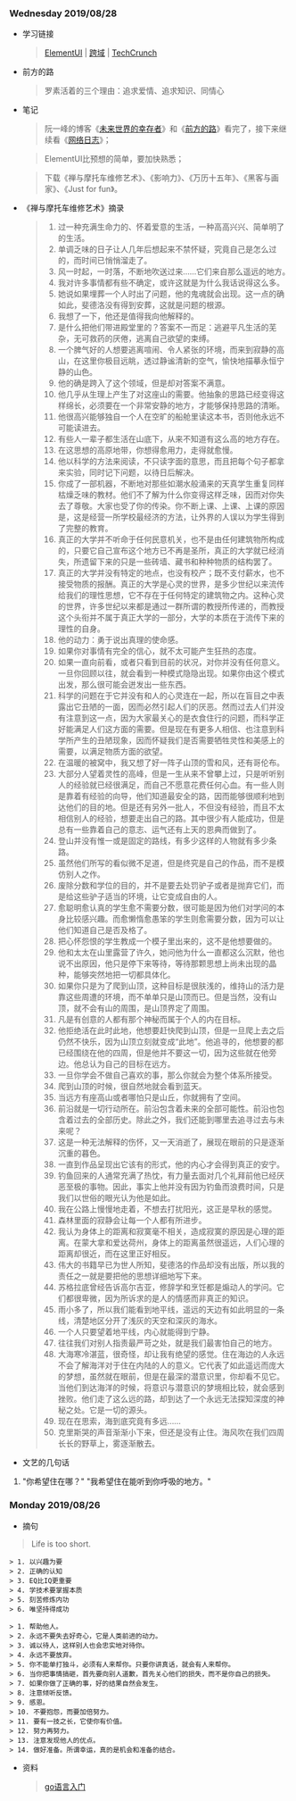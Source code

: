 ### Wednesday 2019/08/28
- 学习链接

    > [ElementUI][] | [跨域][] | [TechCrunch][]
	
- 前方的路
	> 罗素活着的三个理由：追求爱情、追求知识、同情心

- 笔记
	> 阮一峰的博客《[未来世界的幸存者][未来世界的幸存者]》和《[前方的路][前方的路]》看完了，接下来继续看《[网络日志][网络日志]》；
	
	> ElementUI比预想的简单，要加快熟悉；

	> 下载《禅与摩托车维修艺术》、《影响力》、《万历十五年》、《黑客与画家》、《Just for fun》。

- 《禅与摩托车维修艺术》摘录
	> 1. 过一种充满生命力的、怀着爱意的生活，一种高高兴兴、简单明了的生活。
	> 2. 单调乏味的日子让人几年后想起来不禁怀疑，究竟自己是怎么过的，而时间已悄悄溜走了。
	> 3. 风一时起，一时落，不断地吹送过来……它们来自那么遥远的地方。
	> 4. 我对许多事情都有些不确定，或许这就是为什么我话说得这么多。
	> 5. 她说如果埋葬一个人时出了问题，他的鬼魂就会出现。这一点的确如此，斐德洛没有得到安葬，这就是问题的根源。
	> 6. 我想了一下，他还是值得我向他解释的。
	> 7. 是什么把他们带进殿堂里的？答案不一而足：逃避平凡生活的芜杂，无可救药的厌倦，逃离自己欲望的束缚。
	> 8. 一个脾气好的人想要逃离喧闹、令人紧张的环境，而来到寂静的高山，在这里你极目远眺，透过静谧清新的空气，愉快地描摹永恒宁静的山色。
	> 9. 他的确是跨入了这个领域，但是却对答案不满意。
	> 10. 他几乎从生理上产生了对这座山的需要。他抽象的思路已经变得这样绵长，必须要在一个非常安静的地方，才能够保持思路的清晰。
	> 11. 他很高兴能够独自一个人在空旷的船舱里读这本书，否则他永远不可能读进去。 
	> 12. 有些人一辈子都生活在山底下，从来不知道有这么高的地方存在。
	> 13. 在这思想的高原地带，你想得愈用力，走得就愈慢。
	> 14. 他以科学的方法来阅读，不只读字面的意思，而且把每个句子都拿来实验，同时记下问题，以待日后解决。
	> 15. 你成了一部机器，不断地对那些如潮水般涌来的天真学生重复同样枯燥乏味的教材。他们不了解为什么你变得这样乏味，因而对你失去了尊敬。大家也受了你的传染。你不断上课、上课、上课的原因是，这是经营一所学校最经济的方法，让外界的人误以为学生得到了完整的教育。
	> 16. 真正的大学并不听命于任何民意机关，也不是由任何建筑物所构成的，只要它自己宣布这个地方已不再是圣所，真正的大学就已经消失，所遗留下来的只是一些砖墙、藏书和种种物质的结构罢了。
	> 17. 真正的大学并没有特定的地点，也没有校产；既不支付薪水，也不接受物质的报酬。真正的大学是心灵的世界，是多少世纪以来流传给我们的理性思想，它不存在于任何特定的建筑物之内。这种心灵的世界，许多世纪以来都是通过一群所谓的教授所传递的，而教授这个头衔并不属于真正大学的一部分，大学的本质在于流传下来的理性的自身。
	> 18. 他的动力：勇于说出真理的使命感。
	> 19. 如果你对事情有完全的信心，就不太可能产生狂热的态度。
	> 20. 如果一直向前看，或者只看到目前的状况，对你并没有任何意义。一旦你回顾以往，就会看到一种模式隐隐出现。如果你由这个模式出发，那么很可能会迸发出一些东西。
	> 21. 科学的问题在于它并没有和人的心灵连在一起，所以在盲目之中表露出它丑陋的一面，因而必然引起人们的厌恶。然而过去人们并没有注意到这一点，因为大家最关心的是衣食住行的问题，而科学正好能满足人们这方面的需要。但是现在有更多人相信、也注意到科学所产生的丑陋现象，因而怀疑我们是否需要牺牲灵性和美感上的需要，以满足物质方面的欲望。
	> 22. 在温暖的被窝中，我又想了好一阵子山顶的雪和风，还有哥伦布。
	> 23. 大部分人望着灵性的高峰，但是一生从来不曾攀上过，只是听听别人的经验就已经很满足，而自己不愿意花费任何心血。有一些人则是靠着有经验的向导，他们知道最安全的路，因而能够很顺利地到达他们的目的地。但是还有另外一批人，不但没有经验，而且不太相信别人的经验，想要走出自己的路。其中很少有人能成功，但是总有一些靠着自己的意志、运气还有上天的恩典而做到了。
	> 24. 登山并没有惟一或是固定的路线，有多少这样的人物就有多少条路。
	> 25. 虽然他们所写的看似微不足道，但是终究是自己的作品，而不是模仿别人之作。
	> 26. 废除分数和学位的目的，并不是要去处罚驴子或者是抛弃它们，而是给这些驴子适当的环境，让它变成自由的人。
	> 27. 愈聪明愈认真的学生愈不需要分数，很可能是因为他们对学问的本身比较感兴趣。而愈懒惰愈愚笨的学生则愈需要分数，因为可以让他们知道自己是否及格了。
	> 28. 把心怀怨恨的学生教成一个模子里出来的，这不是他想要做的。
	> 29. 他和太太在山里露营了许久，她问他为什么一直都这么沉默，他也说不出原因，他只是停下来等待，等待那颗思想上尚未出现的晶种，能够突然地把一切都具体化。
	> 30. 如果你只是为了爬到山顶，这种目标是很肤浅的，维持山的活力是靠这些周遭的环境，而不单单只是山顶而已。但是当然，没有山顶，就不会有山的周围，是山顶界定了周围。
	> 31. 凡是有创意的人都有那个神秘而属于个人的内在目标。
	> 32. 他拒绝活在此时此地，他想要赶快爬到山顶，但是一旦爬上去之后仍然不快乐，因为山顶立刻就变成“此地”。他追寻的，他想要的都已经围绕在他的四周，但是他并不要这一切，因为这些就在他旁边。他总认为自己的目标在远方。
	> 33. 一旦你学会不做自己喜欢的事，那么你就会为整个体系所接受。
	> 34. 爬到山顶的时候，很自然地就会看到蓝天。
	> 35. 当远方有座高山或者哪怕只是山丘，你就拥有了空间。
	> 36. 前沿就是一切行动所在。前沿包含着未来的全部可能性。前沿也包含着过去的全部历史。除此之外，我们还能到哪里去追寻过去与未来呢？
	> 37. 这是一种无法解释的伤怀，又一天消逝了，展现在眼前的只是逐渐沉重的暮色。
	> 38. 一直到作品呈现出它该有的形式，他的内心才会得到真正的安宁。
	> 39. 钓鱼回来的人通常充满了热忱，有力量去面对几个礼拜前他已经厌恶至极的事物。因此，事实上他并没有因为钓鱼而浪费时间，只是我们以世俗的眼光认为他是如此。
	> 40. 我在公路上慢慢地走着，不想去打扰阳光，这正是早秋的感觉。
	> 41. 森林里面的寂静会让每一个人都有所进步。
	> 42. 我认为身体上的距离和寂寞毫不相关，造成寂寞的原因是心理的距离。在蒙大拿和爱达荷州，身体上的距离虽然很遥远，人们心理的距离却很近，而在这里正好相反。
	> 43. 伟大的书籍早已为世人所知，斐德洛的作品却没有出版，所以我的责任之一就是要把他的思想详细地写下来。
	> 44. 苏格拉底曾经告诉高尔吉亚，修辞学和烹饪都是煽动人的学问。它们都很卑微，因为所诉求的是人的情感而非真正的知识。
	> 45. 雨小多了，所以我们能看到地平线，遥远的天边有如此明显的一条线，清楚地区分开了浅灰的天空和深灰的海水。
	> 46. 一个人只要望着地平线，内心就能得到宁静。
	> 47. 往往我们对别人指责最严苛之处，就是我们最害怕自己的地方。
	> 48. 大海寒冷湛蓝，很奇怪，却让我有绝望的感觉。住在海边的人永远不会了解海洋对于住在内陆的人的意义。它代表了如此遥远而庞大的梦想，虽然就在眼前，但是在最深的潜意识里，你却看不见它。当他们到达海洋的时候，将意识与潜意识的梦境相比较，就会感到挫败。他们走了这么远的路，却到达了一个永远无法探知深度的神秘之处。它是一切的源头。
	> 49. 现在在思索，海到底究竟有多远……
	> 50. 克里斯哭的声音渐渐小下来，但还是没有止住。海风吹在我们四周长长的野草上，雾逐渐散去。
	

- 文艺的几句话
1. "你希望住在哪？" "我希望住在能听到你呼吸的地方。"


[跨域]:https://zhuanlan.zhihu.com/p/54270776 
[ElementUI]:http://element-ui.cn/#/zh-CN/component/layout 
[网络日志]:http://www.ruanyifeng.com/blog/
[未来世界的幸存者]:http://www.ruanyifeng.com/survivor/
[前方的路]:http://www.ruanyifeng.com/road/
[TechCrunch]:https://techcrunch.cn/

### Monday 2019/08/26
- 摘句

> Life is too short.
	
	> 1. 以兴趣为要
	> 2. 正确的认知
	> 3. EQ比IQ更重要
	> 4. 学技术要掌握本质
	> 5. 刻苦修炼内功
	> 6. 唯坚持得成功

	> 1. 帮助他人。
	> 2. 永远不要失去好奇心，它是人类前进的动力。
	> 3. 诚以待人，这样别人也会忠实地对待你。
	> 4. 永远不要放弃。
	> 5. 你不能单打独斗，必须有人来帮你。只要你讲真话，就会有人来帮你。
	> 6. 当你把事情搞砸，首先要向别人道歉，首先关心他们的损失，而不是你自己的损失。
	> 7. 如果你做了正确的事，好的结果自然会发生。
	> 8. 注意倾听反馈。
	> 9. 感恩。
	> 10. 不要抱怨，而要加倍努力。
	> 11. 要有一技之长，它使你有价值。
	> 12. 努力再努力。
	> 13. 注意发现他人的优点。
	> 14. 做好准备。所谓幸运，真的是机会和准备的结合。

- 资料
    
	> [go语言入门][]

[go语言入门]:  https://books.studygolang.com/advanced-go-programming-book/ch1-basic/ch1-01-genesis.html



